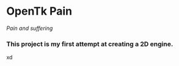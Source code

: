 # OpenTk Pain

*Pain and suffering*

### This project is my first attempt at creating a 2D engine.

xd
